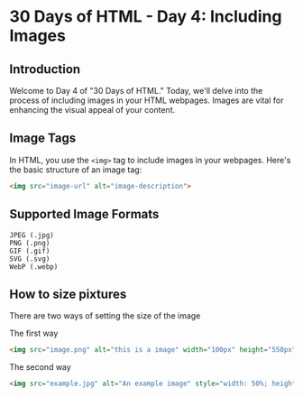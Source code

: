 # 30 Days of HTML - Day 4: Including Images

## Introduction

Welcome to Day 4 of "30 Days of HTML." Today, we'll delve into the process of including images in your HTML webpages. Images are vital for enhancing the visual appeal of your content.

## Image Tags

In HTML, you use the `<img>` tag to include images in your webpages. Here's the basic structure of an image tag:

```html
<img src="image-url" alt="image-description">
```

## Supported Image Formats

```
JPEG (.jpg) 
PNG (.png)
GIF (.gif)
SVG (.svg)
WebP (.webp)
```

## How to size pixtures

There are two ways of setting the size of the image

The first way 
```html
<img src="image.png" alt="this is a image" width="100px" height="550px">
```

The second way
```html
<img src="example.jpg" alt="An example image" style="width: 50%; height: 500px;">
```
